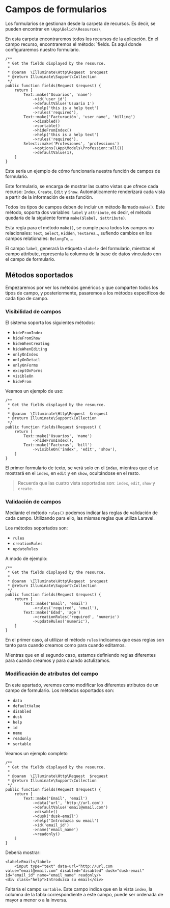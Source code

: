 # Campos de formularios 


Los formularios se gestionan desde la carpeta de recursos. Es decir, se pueden encontrar en `\App\Belich\Resources\`

En esta carpeta encontraremos todos los recursos de la aplicación. En el campo recurso, encontraremos el método: `fields. Es aquí donde configuraremos nuestro formulario.

~~~
/**
 * Get the fields displayed by the resource.
 *
 * @param  \Illuminate\Http\Request  $request
 * @return Illuminate\Support\Collection
 */
public function fields(Request $request) {
    return [
        Text::make('Usuarios', 'name')
            ->id('user_id')
            ->defaultValue('Usuario 1')
            ->help('this is a help text')
            ->rules('required'),
        Text::make('Facturación', 'user_name', 'billing')
            ->disabled()
            ->sortable()
            ->hideFromIndex()
            ->help('this is a help text')
            ->rules('required'),
        Select::make('Profesiones', 'professions')
            ->options(\App\Models\Profession::all())
            ->defaultValue(1),
    ]
}
~~~

Este sería un ejemplo de cómo funcionaría nuestra función de campos de formulario. 

Este formulario, se encarga de mostrar las cuatro vistas que ofrece cada recurso: `Index`, `Create`, `Edit` y `Show`. Automáticamente renderizará cada vista a partir de la información de esta función.

Todos los tipos de campos deben de incluir un método llamado `make()`. Este método, soporta dos variables: `label` y `attribute`, es decir, el método quedaría de la siguiente forma `make($label, $attribute)`.

Esta regla para el método `make()`, se cumple para todos los campos no relacionales: `Text`, `Select`, `Hidden`, `Textarea`.., sufiendo cambios en los campos relationales: `BelongTo`,...

El campo `label`, generará la etiqueta `<label>` del formulario, mientras el campo attribute, representa la columna de la base de datos vinculado con el campo de formulario.


## Métodos soportados

Empezaremos por ver los métodos genéricos y que comparten todos los tipos de campo, y posteriormente, pasaremos a los métodos específicos de cada tipo de campo.

### Visibilidad de campos

El sistema soporta los siguientes métodos:

- `hideFromIndex`
- `hideFromShow`
- `hideWhenCreating`
- `hideWhenEditing`
- `onlyOnIndex`
- `onlyOnDetail`
- `onlyOnForms`
- `exceptOnForms`
- `visibleOn`
- `hideFrom`

Veamos un ejemplo de uso:

~~~
/**
 * Get the fields displayed by the resource.
 *
 * @param  \Illuminate\Http\Request  $request
 * @return Illuminate\Support\Collection
 */
public function fields(Request $request) {
    return [
        Text::make('Usuarios', 'name')
            ->hideFromIndex(),
        Text::make('Facturas', 'bill')
            ->visibleOn('index', 'edit', 'show'),
    ]
}
~~~

El primer formulario de texto, se verá solo en el `index`, mientras que el se mostrará en el `index`, en `edit`  y en `show`, ocultándose en el resto. 

>Recuerda que las cuatro vista soportadas son: `index`, `edit`, `show` y `create`.


### Validación de campos

Mediante el método `rules()` podemos indicar las reglas de validación de cada campo. Utilizando para ello, las mismas reglas que utiliza Laravel.

Los métodos soportados son:

- `rules`
- `creationRules`
- `updateRules`

A modo de ejemplo:

~~~
/**
 * Get the fields displayed by the resource.
 *
 * @param  \Illuminate\Http\Request  $request
 * @return Illuminate\Support\Collection
 */
public function fields(Request $request) {
    return [
        Text::make('Email', 'email')
            ->rules('required', 'email'),
        Text::make('Edad', 'age')
            ->creationRules('required', 'numeric')
            ->updateRules('numeric'),
    ]
}
~~~

En el primer caso, al utilizar el método `rules` indicamos que esas reglas son tanto para cuando creamos como para cuando editamos.

Mientras que en el segundo caso, estamos definiendo reglas diferentes para cuando creamos y para cuando actulizamos.

### Modificación de atributos del campo

En este apartado, veremos como modificar los diferentes atributos de un campo de formulario. Los métodos soportados son:

- `data`
- `defaultValue`
- `disabled`
- `dusk`
- `help`
- `id`
- `name`
- `readonly`
- `sortable`

Veamos un ejemplo completo

~~~
/**
 * Get the fields displayed by the resource.
 *
 * @param  \Illuminate\Http\Request  $request
 * @return Illuminate\Support\Collection
 */
public function fields(Request $request) {
    return [
        Text::make('Email', 'email')
            ->data('url', 'http://url.com')
            ->defaultValue('email@email.com')
            ->disable()
            ->dusk('dusk-email')
            ->help('Introduzca su email')
            ->id('email_id')
            ->name('email_name')
            ->readonly()
    ]
}
~~~

Debería mostrar:

~~~
<label>Email</label>
    <input type="text" data-url="http://url.com value="email@email.com" disabled="disabled" dusk="dusk-email" id="email_id" name="email_name" readonly/>
<div class="help">Introduzca su email</div>
~~~

Faltaría el campo `sortable`. Este campo indica que en la vista `index`, la columna de la tabla correspondiente a este campo, puede ser ordenada de mayor a menor o a la inversa.
